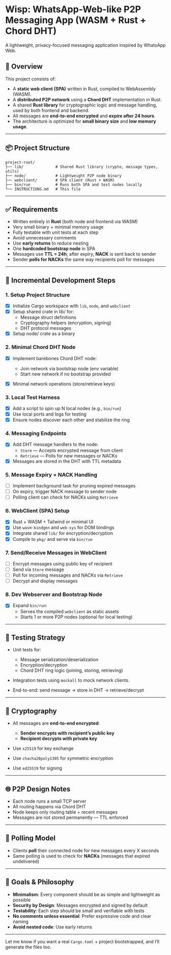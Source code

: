 # Wisp: WhatsApp-Web-like P2P Messaging App (WASM + Rust + Chord DHT)

A lightweight, privacy-focused messaging application inspired by WhatsApp Web.

## 🧠 Overview

This project consists of:

* A **static web client (SPA)** written in Rust, compiled to WebAssembly (WASM).
* A **distributed P2P network** using a **Chord DHT** implementation in Rust.
* A shared **Rust library** for cryptographic logic and message handling, used by both frontend and backend.
* All messages are **end-to-end encrypted** and **expire after 24 hours**.
* The architecture is optimized for **small binary size** and **low memory usage**.

---

## 📦 Project Structure

```
project-root/
├── lib/              # Shared Rust library (crypto, message types, utils)
├── node/             # Lightweight P2P node binary
├── webclient/        # SPA client (Rust + WASM)
├── bin/run           # Runs both SPA and test nodes locally
└── INSTRUCTIONS.md   # This file
```

---

## ✅ Requirements

* Written entirely in **Rust** (both node and frontend via WASM)
* Very small binary + minimal memory usage
* Fully testable with unit tests at each step
* Avoid unnecessary comments
* Use **early returns** to reduce nesting
* One **hardcoded bootstrap node** in SPA
* Messages use **TTL = 24h**; after expiry, **NACK** is sent back to sender
* Sender **polls for NACKs** the same way recipients poll for messages

---

## 🧱 Incremental Development Steps

### 1. **Setup Project Structure**

* [x] Initialize Cargo workspace with `lib`, `node`, and `webclient`
* [x] Setup shared crate in lib/ for:
  * Message struct definitions
  * Cryptography helpers (encryption, signing)
  * DHT protocol messages
* [x] Setup node/ crate as a binary

### 2. **Minimal Chord DHT Node**

* [x] Implement barebones Chord DHT node:

  * Join network via bootstrap node (env variable)
  * Start new network if no bootstrap provided
* [x] Minimal network operations (store/retrieve keys)

### 3. **Local Test Harness**

* [x] Add a script to spin up N local nodes (e.g., `bin/run`)
* [x] Use local ports and logs for testing
* [x] Ensure nodes discover each other and stabilize the ring

### 4. **Messaging Endpoints**

* [x] Add DHT message handlers to the node:
  * `Store` — Accepts encrypted message from client
  * `Retrieve` — Polls for new messages or NACKs
* [x] Messages are stored in the DHT with TTL metadata

### 5. **Message Expiry + NACK Handling**

* [ ] Implement background task for pruning expired messages
* [ ] On expiry, trigger NACK message to sender node
* [ ] Polling client can check for NACKs using `Retrieve`

### 6. **WebClient (SPA) Setup**

* [x] Rust + WASM + Tailwind or minimal UI
* [x] Use `wasm-bindgen` and `web-sys` for DOM bindings
* [x] Integrate shared `lib/` for encryption/decryption
* [x] Compile to `pkg/` and serve via `bin/run`

### 7. **Send/Receive Messages in WebClient**

* [ ] Encrypt messages using public key of recipient
* [ ] Send via `Store` message
* [ ] Poll for incoming messages and NACKs via `Retrieve`
* [ ] Decrypt and display messages

### 8. **Dev Webserver and Bootstrap Node**

* [x] Expand `bin/run`:
  * Serves the compiled `webclient` as static assets
  * Starts 1 or more P2P nodes (optional for local testing)

---

## 🧪 Testing Strategy

* Unit tests for:

  * Message serialization/deserialization
  * Encryption/decryption
  * Chord DHT ring logic (joining, storing, retrieving)
* Integration tests using `mockall` to mock network clients.
* End-to-end: send message → store in DHT → retrieve/decrypt

---

## 🔐 Cryptography

* All messages are **end-to-end encrypted**:

  * **Sender encrypts with recipient’s public key**
  * **Recipient decrypts with private key**
* Use `x25519` for key exchange
* Use `chacha20poly1305` for symmetric encryption
* Use `ed25519` for signing

---

## 🌐 P2P Design Notes

* Each node runs a small TCP server
* All routing happens via Chord DHT
* Node keeps only routing table + recent messages
* Messages are not stored permanently — TTL enforced

---

## 🔄 Polling Model

* Clients **poll** their connected node for new messages every X seconds
* Same polling is used to check for **NACKs** (messages that expired undelivered)

---

## 🧼 Goals & Philosophy

* **Minimalism**: Every component should be as simple and lightweight as possible
* **Security by Design**: Messages encrypted and signed by default
* **Testability**: Each step should be small and verifiable with tests
* **No comments unless essential**: Prefer expressive code and clear naming
* **Avoid nested code**: Use early returns

---

Let me know if you want a real `Cargo.toml` + project bootstrapped, and I’ll generate the files too.